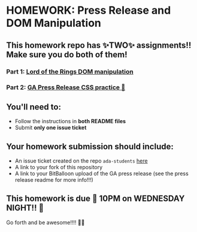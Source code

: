 #  HOMEWORK: Press Release and DOM Manipulation

## This homework repo has ✨TWO✨ assignments!! Make sure you do both of them!

### Part 1: [Lord of the Rings DOM manipulation](./dom/README.md)

### Part 2: [GA Press Release CSS practice 💪](./press-release/README.md)

## You'll need to:

- Follow the instructions in **both README files**
- Submit **only one issue ticket**

## Your homework submission should include:

- An issue ticket created on the repo `ada-students` [here](https://git.generalassemb.ly/nyc-wdi-ada/ada-students/issues/new)
- A link to your fork of this repository
- A link to your BitBalloon upload of the GA press release (see the press release readme for more info!!!)

## This homework is due 🚨 10PM on WEDNESDAY NIGHT!! 🚨

Go forth and be awesome!!!! 💪💪